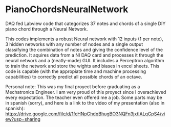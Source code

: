 # PianoChordsNeuralNetwork
DAQ fed Labview code that categorizes 37 notes and chords of a single DIY piano chord through a Neural Network.

This codes implements a robust Neural network with 12 inputs (1 per note), 3 hidden networks with any number of nodes and a single output classifying the combination of notes and giving the confidence level of the prediction.
It aquires data from a NI DAQ card and processes it through the neural network and a (neatly-made) GUI. It includes a Perceptron algorithm to train the network and store the wights and biases in excel sheets.
This code is capable (with the appropiate time and machine processing capabilities) to correctly predict all possible chords of an octave.

Personal note: This was my final proyect before graduating as a Mechatronics Engineer. I am very proud of this proyect since I overachieved every expectation. The teacher even offered me a job. Some parts may be in spanish (sorry), and here is a link to the video of my presentation (also in spanish): https://drive.google.com/file/d/1feHNpGhdqBhugBO3NQFn3jxtIALqGpS4/view?usp=sharing
